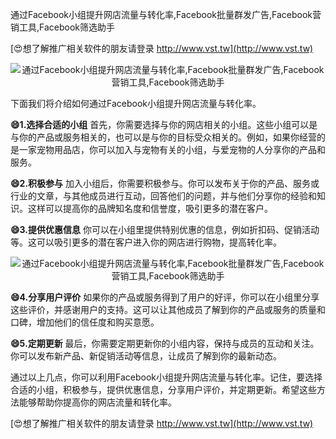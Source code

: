 通过Facebook小组提升网店流量与转化率,Facebook批量群发广告,Facebook营销工具,Facebook筛选助手

[😍想了解推广相关软件的朋友请登录 http://www.vst.tw](http://www.vst.tw)

 <center><img src="https://vst.tw/MP4/tuiguang/png/2.png" alt="通过Facebook小组提升网店流量与转化率,Facebook批量群发广告,Facebook营销工具,Facebook筛选助手"></center>

下面我们将介绍如何通过Facebook小组提升网店流量与转化率。

**😄1.选择合适的小组**
首先，你需要选择与你的网店相关的小组。这些小组可以是与你的产品或服务相关的，也可以是与你的目标受众相关的。例如，如果你经营的是一家宠物用品店，你可以加入与宠物有关的小组，与爱宠物的人分享你的产品和服务。

**😄2.积极参与**
加入小组后，你需要积极参与。你可以发布关于你的产品、服务或行业的文章，与其他成员进行互动，回答他们的问题，并与他们分享你的经验和知识。这样可以提高你的品牌知名度和信誉度，吸引更多的潜在客户。

**😄3.提供优惠信息**
你可以在小组里提供特别优惠的信息，例如折扣码、促销活动等。这可以吸引更多的潜在客户进入你的网店进行购物，提高转化率。

 <center><img src="https://vst.tw/MP4/tuiguang/png/1.png" alt="通过Facebook小组提升网店流量与转化率,Facebook批量群发广告,Facebook营销工具,Facebook筛选助手"></center>

**😄4.分享用户评价**
如果你的产品或服务得到了用户的好评，你可以在小组里分享这些评价，并感谢用户的支持。这可以让其他成员了解到你的产品或服务的质量和口碑，增加他们的信任度和购买意愿。

**😄5.定期更新**
最后，你需要定期更新你的小组内容，保持与成员的互动和关注。你可以发布新产品、新促销活动等信息，让成员了解到你的最新动态。

通过以上几点，你可以利用Facebook小组提升网店流量与转化率。记住，要选择合适的小组，积极参与，提供优惠信息，分享用户评价，并定期更新。希望这些方法能够帮助你提高你的网店流量和转化率。

[😍想了解推广相关软件的朋友请登录 http://www.vst.tw](http://www.vst.tw)



